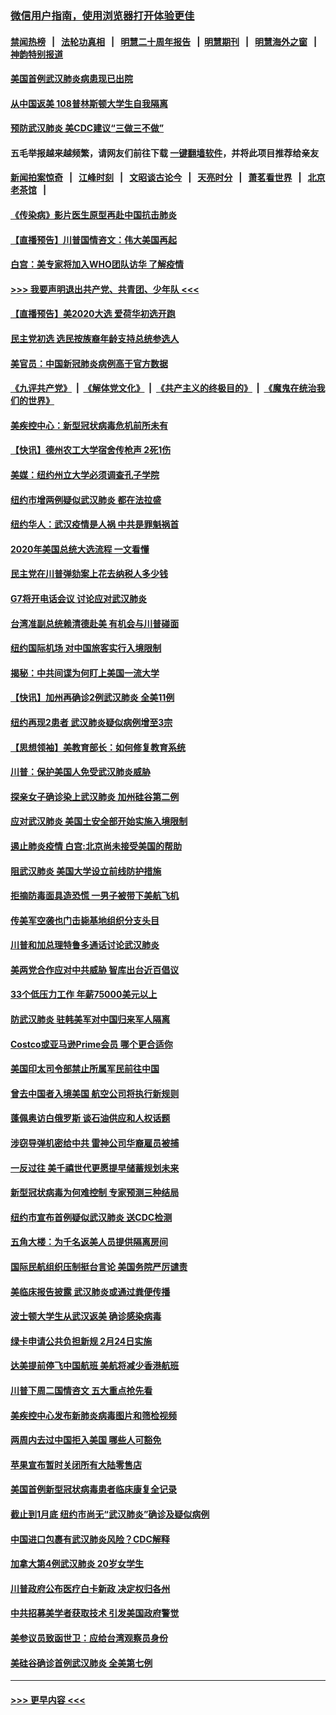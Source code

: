 ### [微信用户指南，使用浏览器打开体验更佳](https://github.com/gfw-breaker/banned-news1/blob/master/indexes/wechat-guide.md?t=0)
#### [禁闻热榜](热点新闻.md?t=0)  &nbsp;&nbsp;|&nbsp;&nbsp; [法轮功真相](https://github.com/gfw-breaker/truth/blob/master/README.md?t=0) &nbsp;&nbsp;|&nbsp;&nbsp; [明慧二十周年报告](https://github.com/gfw-breaker/mh-reports/blob/master/README.md?t=0) &nbsp;&nbsp;|&nbsp;&nbsp;[明慧期刊](https://github.com/gfw-breaker/mh-qikan) &nbsp;&nbsp;|&nbsp;&nbsp; [明慧海外之窗](https://github.com/gfw-breaker/mh-news/blob/master/README.md?t=0) &nbsp;&nbsp;|&nbsp;&nbsp; [神韵特别报道](https://github.com/gfw-breaker/mh-news/blob/master/shenyun.md?t=0)
#### [美国首例武汉肺炎病患现已出院](../pages/nsc412/n11842740.md?t=02041111) 
#### [从中国返美 108普林斯顿大学生自我隔离](../pages/nsc412/n11842714.md?t=02041111) 
#### [预防武汉肺炎 美CDC建议“三做三不做”](../pages/nsc412/n11842700.md?t=02041111) 
#### 五毛举报越来越频繁，请网友们前往下载 [一键翻墙软件](https://github.com/gfw-breaker/ssr-accounts)，并将此项目推荐给亲友
#### [新闻拍案惊奇](https://github.com/gfw-breaker/banned-news1/blob/master/pages/link4.md) &nbsp;&nbsp;|&nbsp;&nbsp; [江峰时刻](https://github.com/gfw-breaker/banned-news1/blob/master/pages/link4.md) &nbsp;&nbsp;|&nbsp;&nbsp; [文昭谈古论今](https://github.com/gfw-breaker/banned-news1/blob/master/pages/link4.md) &nbsp;&nbsp;|&nbsp;&nbsp; [天亮时分](https://github.com/gfw-breaker/banned-news1/blob/master/pages/link4.md) &nbsp;&nbsp;|&nbsp;&nbsp; [萧茗看世界](https://github.com/gfw-breaker/banned-news1/blob/master/pages/link4.md) &nbsp;&nbsp;|&nbsp;&nbsp; [北京老茶馆](https://github.com/gfw-breaker/banned-news1/blob/master/pages/link4.md) &nbsp;&nbsp;|&nbsp;&nbsp; 
#### [《传染病》影片医生原型再赴中国抗击肺炎](../pages/nsc412/n11842626.md?t=02041111) 
#### [【直播预告】川普国情咨文：伟大美国再起](../pages/nsc412/n11842079.md?t=02041111) 
#### [白宫：美专家将加入WHO团队访华 了解疫情](../pages/nsc412/n11842198.md?t=02041111) 
#### [>>> 我要声明退出共产党、共青团、少年队 <<<](https://github.com/begood0513/goodnews/blob/master/quit/letter.md) 
#### [【直播预告】美2020大选 爱荷华初选开跑](../pages/nsc412/n11841820.md?t=02041111) 
#### [民主党初选 选民按族裔年龄支持总统参选人](../pages/nsc412/n11842239.md?t=02041111) 
#### [美官员：中国新冠肺炎病例高于官方数据](../pages/nsc412/n11842452.md?t=02041111) 
#### [《九评共产党》](https://github.com/begood0513/9ping.md/blob/master/README.md) &nbsp;|&nbsp; [《解体党文化》](../../../../jtdwh.md/blob/master/README.md)  &nbsp;|&nbsp; [《共产主义的终极目的》](../../../../gczydzjmd.md/blob/master/README.md) &nbsp;|&nbsp; [《魔鬼在统治我们的世界》](../../../../mgztzwmdsj.md/blob/master/README.md) 
#### [美疾控中心：新型冠状病毒危机前所未有](../pages/nsc412/n11842406.md?t=02041111) 
#### [【快讯】德州农工大学宿舍传枪声 2死1伤](../pages/nsc412/n11842279.md?t=02041111) 
#### [美媒：纽约州立大学必须调查孔子学院](../pages/nsc412/n11840637.md?t=02041111) 
#### [纽约市增两例疑似武汉肺炎 都在法拉盛](../pages/nsc412/n11840625.md?t=02041111) 
#### [纽约华人：武汉疫情是人祸 中共是罪魁祸首](../pages/nsc412/n11840631.md?t=02041111) 
#### [2020年美国总统大选流程 一文看懂](../pages/nsc412/n11842056.md?t=02041111) 
#### [民主党在川普弹劾案上花去纳税人多少钱](../pages/nsc412/n11841941.md?t=02041111) 
#### [G7将开电话会议 讨论应对武汉肺炎](../pages/nsc412/n11841658.md?t=02041111) 
#### [台湾准副总统赖清德赴美 有机会与川普碰面](../pages/nsc412/n11841332.md?t=02041111) 
#### [纽约国际机场  对中国旅客实行入境限制](../pages/nsc412/n11840619.md?t=02041111) 
#### [揭秘：中共间谍为何盯上美国一流大学](../pages/nsc412/n11840270.md?t=02041111) 
#### [【快讯】加州再确诊2例武汉肺炎 全美11例](../pages/nsc412/n11840339.md?t=02041111) 
#### [纽约再现2患者 武汉肺炎疑似病例增至3宗](../pages/nsc412/n11840010.md?t=02041111) 
#### [【思想领袖】美教育部长：如何修复教育系统](../pages/nsc412/n11690865.md?t=02041111) 
#### [川普：保护美国人免受武汉肺炎威胁](../pages/nsc412/n11839718.md?t=02041111) 
#### [探亲女子确诊染上武汉肺炎 加州硅谷第二例](../pages/nsc412/n11839784.md?t=02041111) 
#### [应对武汉肺炎 美国土安全部开始实施入境限制](../pages/nsc412/n11839729.md?t=02041111) 
#### [遏止肺炎疫情 白宫:北京尚未接受美国的帮助](../pages/nsc412/n11839660.md?t=02041111) 
#### [阻武汉肺炎 美国大学设立前线防护措施](../pages/nsc412/n11839479.md?t=02041111) 
#### [拒摘防毒面具造恐慌 一男子被带下美航飞机](../pages/nsc412/n11839455.md?t=02041111) 
#### [传美军空袭也门击毙基地组织分支头目](../pages/nsc412/n11839210.md?t=02041111) 
#### [川普和加总理特鲁多通话讨论武汉肺炎](../pages/nsc412/n11839128.md?t=02041111) 
#### [美两党合作应对中共威胁 智库出台近百倡议](../pages/nsc412/n11838437.md?t=02041111) 
#### [33个低压力工作 年薪75000美元以上](../pages/nsc412/n11834441.md?t=02041111) 
#### [防武汉肺炎 驻韩美军对中国归来军人隔离](../pages/nsc412/n11838970.md?t=02041111) 
#### [Costco或亚马逊Prime会员 哪个更合适你](../pages/nsc412/n11834459.md?t=02041111) 
#### [美国印太司令部禁止所属军民前往中国](../pages/nsc412/n11838418.md?t=02041111) 
#### [曾去中国者入境美国 航空公司将执行新规则](../pages/nsc412/n11838375.md?t=02041111) 
#### [蓬佩奥访白俄罗斯 谈石油供应和人权话题](../pages/nsc412/n11838242.md?t=02041111) 
#### [涉窃导弹机密给中共 雷神公司华裔雇员被捕](../pages/nsc412/n11838129.md?t=02041111) 
#### [一反过往 美千禧世代更愿提早储蓄规划未来](../pages/nsc412/n11837601.md?t=02041111) 
#### [新型冠状病毒为何难控制 专家预测三种结局](../pages/nsc412/n11838002.md?t=02041111) 
#### [纽约市宣布首例疑似武汉肺炎 送CDC检测](../pages/nsc412/n11837852.md?t=02041111) 
#### [五角大楼：为千名返美人员提供隔离房间](../pages/nsc412/n11837831.md?t=02041111) 
#### [国际民航组织压制挺台言论 美国务院严厉谴责](../pages/nsc412/n11837791.md?t=02041111) 
#### [美临床报告披露 武汉肺炎或通过粪便传播](../pages/nsc412/n11837626.md?t=02041111) 
#### [波士顿大学生从武汉返美 确诊感染病毒](../pages/nsc412/n11837580.md?t=02041111) 
#### [绿卡申请公共负担新规 2月24日实施](../pages/nsc412/n11836634.md?t=02041111) 
#### [达美提前停飞中国航班 美航将减少香港航班](../pages/nsc412/n11837649.md?t=02041111) 
#### [川普下周二国情咨文 五大重点抢先看](../pages/nsc412/n11837512.md?t=02041111) 
#### [美疾控中心发布新肺炎病毒图片和筛检视频](../pages/nsc412/n11837491.md?t=02041111) 
#### [两周内去过中国拒入美国 哪些人可豁免](../pages/nsc412/n11837400.md?t=02041111) 
#### [苹果宣布暂时关闭所有大陆零售店](../pages/nsc412/n11837097.md?t=02041111) 
#### [美国首例新型冠状病毒患者临床康复全记录](../pages/nsc412/n11836513.md?t=02041111) 
#### [截止到1月底  纽约市尚无“武汉肺炎”确诊及疑似病例](../pages/nsc412/n11836657.md?t=02041111) 
#### [中国进口包裹有武汉肺炎风险？CDC解释](../pages/nsc412/n11836321.md?t=02041111) 
#### [加拿大第4例武汉肺炎 20岁女学生](../pages/nsc412/n11836537.md?t=02041111) 
#### [川普政府公布医疗白卡新政 决定权归各州](../pages/nsc412/n11836336.md?t=02041111) 
#### [中共招募美学者获取技术 引发美国政府警觉](../pages/nsc412/n11836277.md?t=02041111) 
#### [美参议员致函世卫：应给台湾观察员身份](../pages/nsc412/n11836183.md?t=02041111) 
#### [美硅谷确诊首例武汉肺炎 全美第七例](../pages/nsc412/n11836093.md?t=02041111) 

----
#### [ >>> 更早内容 <<< ](../indexes/nsc412-earlier.md)
